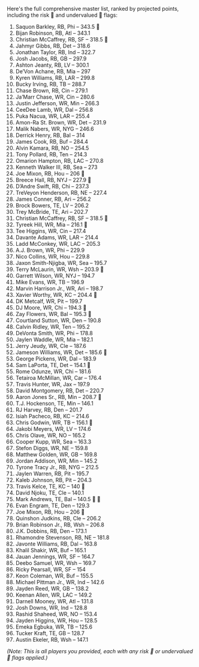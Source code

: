 Here's the full comprehensive master list, ranked by projected points, including the risk 🚩 and undervalued 💎 flags:

1. Saquon Barkley, RB, Phi – 343.5 🚩
2. Bijan Robinson, RB, Atl – 343.1
3. Christian McCaffrey, RB, SF – 318.5 🚩
4. Jahmyr Gibbs, RB, Det – 318.6
5. Jonathan Taylor, RB, Ind – 322.7
6. Josh Jacobs, RB, GB – 297.9
7. Ashton Jeanty, RB, LV – 300.1
8. De’Von Achane, RB, Mia – 297
9. Kyren Williams, RB, LAR – 299.8
10. Bucky Irving, RB, TB – 288.7
11. Chase Brown, RB, Cin – 279.1
12. Ja’Marr Chase, WR, Cin – 280.6
13. Justin Jefferson, WR, Min – 266.3
14. CeeDee Lamb, WR, Dal – 256.8
15. Puka Nacua, WR, LAR – 255.4
16. Amon-Ra St. Brown, WR, Det – 231.9
17. Malik Nabers, WR, NYG – 246.6
18. Derrick Henry, RB, Bal – 314
19. James Cook, RB, Buf – 284.4
20. Alvin Kamara, RB, NO – 254.5
21. Tony Pollard, RB, Ten – 214.3
22. Omarion Hampton, RB, LAC – 270.8
23. Kenneth Walker III, RB, Sea – 273
24. Joe Mixon, RB, Hou – 206 🚩
25. Breece Hall, RB, NYJ – 227.9 🚩
26. D’Andre Swift, RB, Chi – 237.3
27. TreVeyon Henderson, RB, NE – 227.4
28. James Conner, RB, Ari – 256.2
29. Brock Bowers, TE, LV – 206.2
30. Trey McBride, TE, Ari – 202.7
31. Christian McCaffrey, RB, SF – 318.5 🚩
32. Tyreek Hill, WR, Mia – 216.1 🚩
33. Tee Higgins, WR, Cin – 217.4
34. Davante Adams, WR, LAR – 214.4
35. Ladd McConkey, WR, LAC – 205.3
36. A.J. Brown, WR, Phi – 229.9
37. Nico Collins, WR, Hou – 229.8
38. Jaxon Smith-Njigba, WR, Sea – 195.7
39. Terry McLaurin, WR, Wsh – 203.9 🚩
40. Garrett Wilson, WR, NYJ – 194.7
41. Mike Evans, WR, TB – 196.9
42. Marvin Harrison Jr., WR, Ari – 198.7
43. Xavier Worthy, WR, KC – 204.4 🚩
44. DK Metcalf, WR, Pit – 199.7
45. DJ Moore, WR, Chi – 194.3 🚩
46. Zay Flowers, WR, Bal – 195.3 🚩
47. Courtland Sutton, WR, Den – 190.8
48. Calvin Ridley, WR, Ten – 195.2
49. DeVonta Smith, WR, Phi – 178.8
50. Jaylen Waddle, WR, Mia – 182.1
51. Jerry Jeudy, WR, Cle – 187.6
52. Jameson Williams, WR, Det – 185.6 💎
53. George Pickens, WR, Dal – 183.9
54. Sam LaPorta, TE, Det – 154.1 💎
55. Rome Odunze, WR, Chi – 181.6
56. Tetairoa McMillan, WR, Car – 176.4
57. Travis Hunter, WR, Jax – 197.9
58. David Montgomery, RB, Det – 220.7
59. Aaron Jones Sr., RB, Min – 208.7 🚩
60. T.J. Hockenson, TE, Min – 146.1
61. RJ Harvey, RB, Den – 201.7
62. Isiah Pacheco, RB, KC – 214.6
63. Chris Godwin, WR, TB – 156.1 🚩
64. Jakobi Meyers, WR, LV – 174.6
65. Chris Olave, WR, NO – 165.2
66. Cooper Kupp, WR, Sea – 163.3
67. Stefon Diggs, WR, NE – 159.8
68. Matthew Golden, WR, GB – 169.8
69. Jordan Addison, WR, Min – 145.2
70. Tyrone Tracy Jr., RB, NYG – 212.5
71. Jaylen Warren, RB, Pit – 195.7
72. Kaleb Johnson, RB, Pit – 204.3
73. Travis Kelce, TE, KC – 140 🚩
74. David Njoku, TE, Cle – 140.1
75. Mark Andrews, TE, Bal – 140.5 🚩 💎
76. Evan Engram, TE, Den – 129.3
77. Joe Mixon, RB, Hou – 206 🚩
78. Quinshon Judkins, RB, Cle – 206.2
79. Brian Robinson Jr., RB, Wsh – 206.8
80. J.K. Dobbins, RB, Den – 173.1
81. Rhamondre Stevenson, RB, NE – 181.8
82. Javonte Williams, RB, Dal – 163.8
83. Khalil Shakir, WR, Buf – 165.1
84. Jauan Jennings, WR, SF – 164.7
85. Deebo Samuel, WR, Wsh – 169.7
86. Ricky Pearsall, WR, SF – 154
87. Keon Coleman, WR, Buf – 155.5
88. Michael Pittman Jr., WR, Ind – 142.6
89. Jayden Reed, WR, GB – 138.2
90. Keenan Allen, WR, LAC – 149.2
91. Darnell Mooney, WR, Atl – 131.8
92. Josh Downs, WR, Ind – 128.8
93. Rashid Shaheed, WR, NO – 153.4
94. Jayden Higgins, WR, Hou – 128.5
95. Emeka Egbuka, WR, TB – 125.6
96. Tucker Kraft, TE, GB – 128.7
97. Austin Ekeler, RB, Wsh – 147.1

*(Note: This is all players you provided, each with any risk 🚩 or undervalued 💎 flags applied.)*

